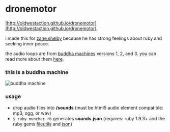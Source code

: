 # dronemotor

[http://oldwestaction.github.io/dronemotor](http://oldwestaction.github.io/dronemotor)

i made this for [zane shelby](http://github.com/zane) because he has strong feelings about ruby and seeking inner peace.

the audio loops are from [buddha machines](http://en.wikipedia.org/wiki/FM3) versions 1, 2, and 3. you can read more about them [here](http://www.fm3buddhamachine.com).

### this is a buddha machine

![buddha machine](http://www.codingcolor.com/wp-content/uploads/2009/09/buddhamachine-b.gif)

### usage

+ drop audio files into **/sounds** (must be html5 audio element compatible: mp3, ogg, or wav)
+ `$ ruby muncher.rb` generates **sounds.json** (requires: ruby 1.9.3+ and the ruby gems [fileutils](http://rubygems.org/gems/fileutils) and [json](http://rubygems.org/gems/json))
